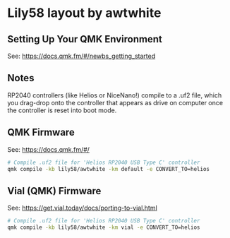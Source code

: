 # Lily58 layout by awtwhite

## Setting Up Your QMK Environment
See: https://docs.qmk.fm/#/newbs_getting_started

## Notes
RP2040 controllers (like Helios or NiceNano!) compile to a .uf2 file, which you drag-drop onto the controller 
that appears as drive on computer once the controller is reset into boot mode. 

## QMK Firmware
See: https://docs.qmk.fm/#/

```bash
# Compile .uf2 file for 'Helios RP2040 USB Type C' controller
qmk compile -kb lily58/awtwhite -km default -e CONVERT_TO=helios
```

## Vial (QMK) Firmware
See: https://get.vial.today/docs/porting-to-vial.html

```bash
# Compile .uf2 file for 'Helios RP2040 USB Type C' controller
qmk compile -kb lily58/awtwhite -km vial -e CONVERT_TO=helios
```
